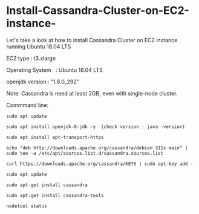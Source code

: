 # Install-Cassandra-Cluster-on-EC2-instance-
Let's take a look at how to install Cassandra Cluster on EC2 instance  running Ubuntu 18.04 LTS 

EC2 type      :  t3.xlarge

Operating System    :  Ubuntu 18.04 LTS

openjdk version : "1.8.0_292"

Note: Cassandra is need at least 2GB, even with single-node cluster.

Commmand line:

    sudo apt update
    
    sudo apt install openjdk-8-jdk -y  (check version : java -version)
    
    sudo apt install apt-transport-https
    
    echo "deb http://downloads.apache.org/cassandra/debian 311x main" | sudo tee -a /etc/apt/sources.list.d/cassandra.sources.list
    
    curl https://downloads.apache.org/cassandra/KEYS | sudo apt-key add -
    
    sudo apt update
    
    sudo apt-get install cassandra
    
    sudo apt-get install cassandra-tools
    
    nodetool status
